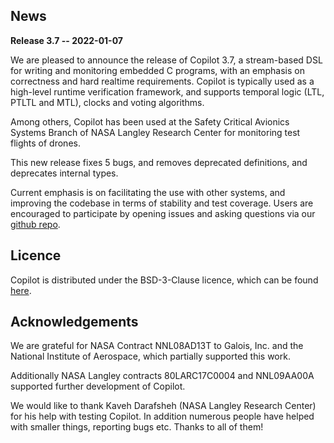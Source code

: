 ## News
**Release 3.7 -- 2022-01-07**

We are pleased to announce the release of Copilot 3.7, a stream-based DSL for
writing and monitoring embedded C programs, with an emphasis on correctness and
hard realtime requirements. Copilot is typically used as a high-level runtime
verification framework, and supports temporal logic (LTL, PTLTL and MTL),
clocks and voting algorithms.

Among others, Copilot has been used at the Safety Critical Avionics Systems
Branch of NASA Langley Research Center for monitoring test flights of drones.

This new release fixes 5 bugs, and removes deprecated definitions, and
deprecates internal types.

Current emphasis is on facilitating the use with other systems, and improving
the codebase in terms of stability and test coverage. Users are encouraged to
participate by opening issues and asking questions via our [github
repo](https://github.com/copilot-language/copilot).

## Licence
Copilot is distributed under the BSD-3-Clause licence, which can be found
[here](https://raw.githubusercontent.com/Copilot-Language/Copilot/master/LICENSE).

## Acknowledgements
We are grateful for NASA Contract NNL08AD13T to Galois, Inc. and the National
Institute of Aerospace, which partially supported this work.

Additionally NASA Langley contracts 80LARC17C0004 and NNL09AA00A supported
further development of Copilot.

We would like to thank Kaveh Darafsheh (NASA Langley Research Center) for his
help with testing Copilot. In addition numerous people have helped with smaller
things, reporting bugs etc. Thanks to all of them!
